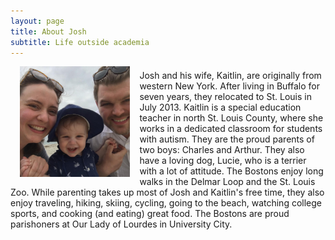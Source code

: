 ```yaml
---
layout: page
title: About Josh
subtitle: Life outside academia
---
```


<p><img align="left" style="padding: 0 15px; width: 35%; height: 35%" src="/img/family.jpg" alt="Boston Family Vacation -- Summer 2018"></p>
<p style="margin-top: 20px;"> </p>
<p>Josh and his wife, Kaitlin, are originally from western New York. After living in Buffalo for seven years, they relocated to St. Louis in July 2013. Kaitlin is a special education teacher in north St. Louis County, where she works in a dedicated classroom for students with autism. They are the proud parents of two boys: Charles and Arthur. They also have a loving dog, Lucie, who is a terrier with a lot of attitude. The Bostons enjoy long walks in the Delmar Loop and the St. Louis Zoo. While parenting takes up most of Josh and Kaitlin's free time, they also enjoy traveling, hiking, skiing, cycling, going to the beach, watching college sports, and cooking (and eating) great food. The Bostons are proud parishoners at Our Lady of Lourdes in University City.</p>
